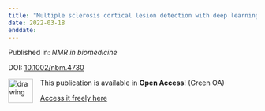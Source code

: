 ```yaml
---
title: "Multiple sclerosis cortical lesion detection with deep learning at ultra-high-field MRI."
date: 2022-03-18
enddate:
---
```


Published in: *NMR in biomedicine*

DOI: [10.1002/nbm.4730](https://doi.org/10.1002/nbm.4730)

<img src="https://upload.wikimedia.org/wikipedia/commons/thumb/9/90/Open_Access_logo_PLoS_white_green.svg/576px-Open_Access_logo_PLoS_white_green.svg.png" alt="drawing" width="50" align="left"/> &nbsp;&nbsp;&nbsp;This publication is available in **Open Access**! (Green OA)

&nbsp;&nbsp;&nbsp;<a href="https://doi.org/10.1101/2022.03.02.22271269">Access it freely here</a>

